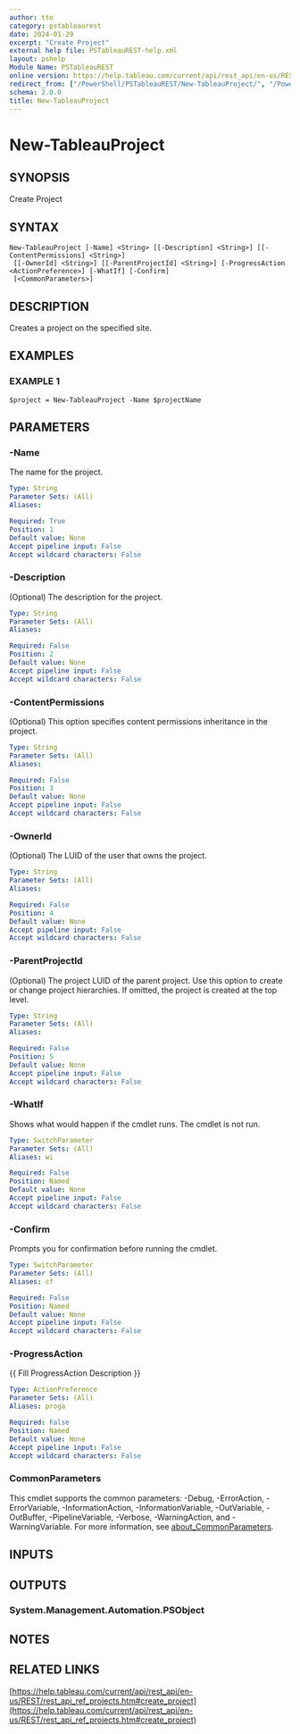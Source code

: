 ```yaml
---
author: tto
category: pstableaurest
date: 2024-01-29
excerpt: "Create Project"
external help file: PSTableauREST-help.xml
layout: pshelp
Module Name: PSTableauREST
online version: https://help.tableau.com/current/api/rest_api/en-us/REST/rest_api_ref_projects.htm#create_project
redirect_from: ["/PowerShell/PSTableauREST/New-TableauProject/", "/PowerShell/PSTableauREST/new-tableauproject/", "/PowerShell/new-tableauproject/"]
schema: 2.0.0
title: New-TableauProject
---
```


# New-TableauProject

## SYNOPSIS
Create Project

## SYNTAX

```
New-TableauProject [-Name] <String> [[-Description] <String>] [[-ContentPermissions] <String>]
 [[-OwnerId] <String>] [[-ParentProjectId] <String>] [-ProgressAction <ActionPreference>] [-WhatIf] [-Confirm]
 [<CommonParameters>]
```

## DESCRIPTION
Creates a project on the specified site.

## EXAMPLES

### EXAMPLE 1
```
$project = New-TableauProject -Name $projectName
```

## PARAMETERS

### -Name
The name for the project.

```yaml
Type: String
Parameter Sets: (All)
Aliases:

Required: True
Position: 1
Default value: None
Accept pipeline input: False
Accept wildcard characters: False
```

### -Description
(Optional) The description for the project.

```yaml
Type: String
Parameter Sets: (All)
Aliases:

Required: False
Position: 2
Default value: None
Accept pipeline input: False
Accept wildcard characters: False
```

### -ContentPermissions
(Optional) This option specifies content permissions inheritance in the project.

```yaml
Type: String
Parameter Sets: (All)
Aliases:

Required: False
Position: 3
Default value: None
Accept pipeline input: False
Accept wildcard characters: False
```

### -OwnerId
(Optional) The LUID of the user that owns the project.

```yaml
Type: String
Parameter Sets: (All)
Aliases:

Required: False
Position: 4
Default value: None
Accept pipeline input: False
Accept wildcard characters: False
```

### -ParentProjectId
(Optional) The project LUID of the parent project.
Use this option to create or change project hierarchies.
If omitted, the project is created at the top level.

```yaml
Type: String
Parameter Sets: (All)
Aliases:

Required: False
Position: 5
Default value: None
Accept pipeline input: False
Accept wildcard characters: False
```

### -WhatIf
Shows what would happen if the cmdlet runs.
The cmdlet is not run.

```yaml
Type: SwitchParameter
Parameter Sets: (All)
Aliases: wi

Required: False
Position: Named
Default value: None
Accept pipeline input: False
Accept wildcard characters: False
```

### -Confirm
Prompts you for confirmation before running the cmdlet.

```yaml
Type: SwitchParameter
Parameter Sets: (All)
Aliases: cf

Required: False
Position: Named
Default value: None
Accept pipeline input: False
Accept wildcard characters: False
```

### -ProgressAction
{{ Fill ProgressAction Description }}

```yaml
Type: ActionPreference
Parameter Sets: (All)
Aliases: proga

Required: False
Position: Named
Default value: None
Accept pipeline input: False
Accept wildcard characters: False
```

### CommonParameters
This cmdlet supports the common parameters: -Debug, -ErrorAction, -ErrorVariable, -InformationAction, -InformationVariable, -OutVariable, -OutBuffer, -PipelineVariable, -Verbose, -WarningAction, and -WarningVariable. For more information, see [about_CommonParameters](http://go.microsoft.com/fwlink/?LinkID=113216).

## INPUTS

## OUTPUTS

### System.Management.Automation.PSObject
## NOTES

## RELATED LINKS

[https://help.tableau.com/current/api/rest_api/en-us/REST/rest_api_ref_projects.htm#create_project](https://help.tableau.com/current/api/rest_api/en-us/REST/rest_api_ref_projects.htm#create_project)

